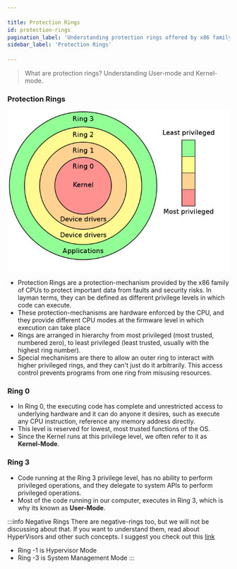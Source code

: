 ```yaml
---

title: Protection Rings
id: protection-rings
pagination_label: 'Understanding protection rings offered by x86 family of CPUs'
sidebar_label: 'Protection Rings'

---
```


>What are protection rings? Understanding User-mode and Kernel-mode.

### Protection Rings

![Protection Rings in x86 CPUs](/img/docs/os/kernel/rings.png)

- Protection Rings are a protection-mechanism provided by the x86 family of CPUs to protect important data from faults and security risks. In layman terms, they can be defined as different privilege levels in which code can execute.
- These protection-mechanisms are hardware enforced by the CPU, and they provide different CPU modes at the firmware level in which execution can take place
- Rings are arranged in hierarchy from most privileged (most trusted, numbered zero), to least privileged (least trusted, usually with the highest ring number).
- Special mechanisms are there to allow an outer ring to interact with higher privileged rings, and they can't just do it arbitrarily. This access control prevents programs from one ring from misusing resources.

### Ring 0

- In Ring 0, the executing code has complete and unrestricted access to underlying hardware and it can do anyone it desires, such as execute any CPU instruction, reference any memory address directly.
- This level is reserved for lowest, most trusted functions of the OS.
- Since the Kernel runs at this privilege level, we often refer to it as **Kernel-Mode**.


### Ring 3

- Code running at the Ring 3 privilege level, has no ability to perform privileged operations, and they delegate to system APIs to perform privileged operations.
- Most of the code running in our computer, executes in Ring 3, which is why its known as **User-Mode**.

:::info Negative Rings
There are negative-rings too, but we will not be discussing about that. If you want to understand them, read about HyperVisors and other such concepts. I suggest you check out this [link](https://www.virtuatopia.com/index.php?title=An_Overview_of_Virtualization_Techniques)

- Ring -1 is Hypervisor Mode
- Ring -3 is System Management Mode
:::
